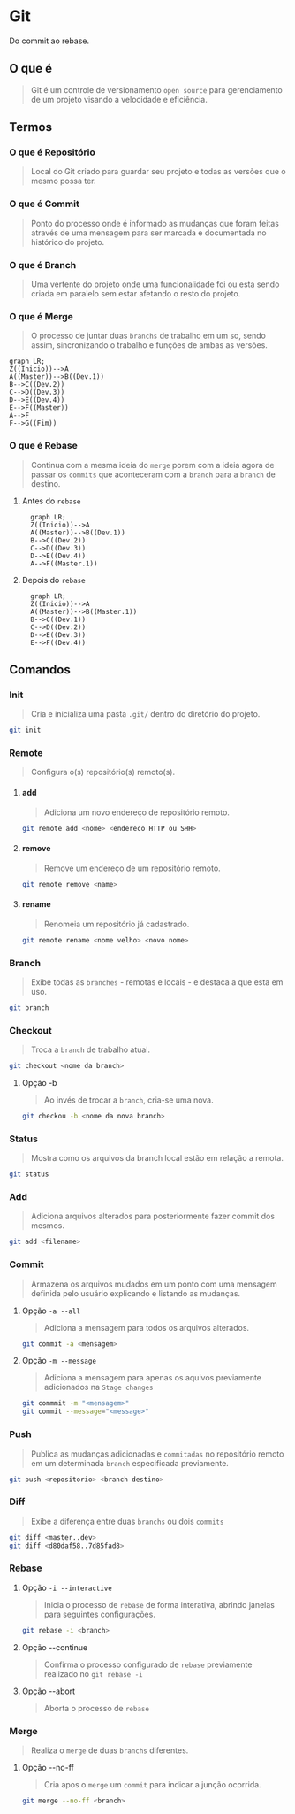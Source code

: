# Git

Do commit ao rebase.

## O que é

> Git é um controle de versionamento `open source` para gerenciamento de um projeto visando a velocidade e eficiência.

## Termos

### O que é Repositório

> Local do Git criado para guardar seu projeto e todas as versões que o mesmo possa ter.

### O que é Commit

> Ponto do processo onde é informado as mudanças que foram feitas através de uma mensagem para ser marcada e documentada no histórico do projeto.

### O que é Branch

> Uma vertente do projeto onde uma funcionalidade foi ou esta sendo criada em paralelo sem estar afetando o resto do projeto.

### O que é Merge

> O processo de juntar duas `branchs` de trabalho em um so, sendo assim, sincronizando o trabalho e funções de ambas as versões.

```mermaid
graph LR;
Z((Inicio))-->A
A((Master))-->B((Dev.1))
B-->C((Dev.2))
C-->D((Dev.3))
D-->E((Dev.4))
E-->F((Master))
A-->F
F-->G((Fim))
```

### O que é Rebase

> Continua com a mesma ideia do `merge` porem com a ideia agora de passar os `commits` que aconteceram com a `branch` para a `branch` de destino.
1. Antes do `rebase`

    ```mermaid
      graph LR;
      Z((Inicio))-->A
      A((Master))-->B((Dev.1))
      B-->C((Dev.2))
      C-->D((Dev.3))
      D-->E((Dev.4))
      A-->F((Master.1))
    ```

2. Depois do `rebase`

    ```mermaid
      graph LR;
      Z((Inicio))-->A
      A((Master))-->B((Master.1))
      B-->C((Dev.1))
      C-->D((Dev.2))
      D-->E((Dev.3))
      E-->F((Dev.4))
    ```

## Comandos

### Init

> Cria e inicializa uma pasta `.git/` dentro do diretório do projeto.

```bash
git init
```

### Remote

> Configura o(s) repositório(s) remoto(s).
1. #### add
    > Adiciona um novo endereço de repositório remoto.

    ```bash
    git remote add <nome> <endereco HTTP ou SHH>
    ```
2. #### remove
    > Remove um endereço de um repositório remoto.

    ```bash
    git remote remove <name>
    ```
3. #### rename
    > Renomeia um repositório já cadastrado.
    ```bash
    git remote rename <nome velho> <novo nome>
    ```

### Branch

> Exibe todas as `branches` - remotas e locais - e destaca a que esta em uso.

```bash
git branch
```

### Checkout

> Troca a `branch` de trabalho atual.

```bash
git checkout <nome da branch>
```

1. Opção -b
    > Ao invés de trocar a `branch`, cria-se uma nova.
    ```bash
    git checkou -b <nome da nova branch>
    ```

### Status

> Mostra como os arquivos da branch local estão em relação a remota.

```bash
git status
```

### Add

> Adiciona arquivos alterados para posteriormente fazer commit dos mesmos.

```bash
git add <filename>
```

### Commit

> Armazena os arquivos mudados em um ponto com uma mensagem definida pelo usuário explicando e listando as mudanças.
1. Opção `-a --all`
    > Adiciona a mensagem para todos os arquivos alterados.
    ```bash
    git commit -a <mensagem>
    ```
2. Opção `-m --message`
    > Adiciona a mensagem para apenas os aquivos previamente adicionados na `Stage changes`
    ```bash
    git commmit -m "<mensagem>"
    git commit --message="<message>"
    ```

### Push

> Publica as mudanças adicionadas e `commitadas` no repositório remoto em um determinada `branch` especificada previamente.

```bash
git push <repositorio> <branch destino>
```

### Diff

> Exibe a diferença entre duas `branchs` ou dois `commits`

```bash
git diff <master..dev>
git diff <d80daf58..7d85fad8>
```

### Rebase

1. Opção `-i --interactive`
    > Inicia o processo de `rebase` de forma interativa, abrindo janelas para seguintes configurações.
    ```bash
    git rebase -i <branch>
    ```

2. Opção --continue
    > Confirma o processo configurado de `rebase` previamente realizado no `git rebase -i`

3. Opção --abort
    > Aborta o processo de `rebase`

### Merge

> Realiza o `merge` de duas `branchs` diferentes.
1. Opção --no-ff
    > Cria apos o `merge` um `commit` para indicar a junção ocorrida.
    ```bash
    git merge --no-ff <branch>
    ```